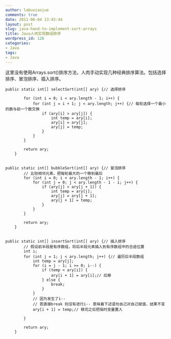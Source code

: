 ```yaml
---
author: labuxiaojue
comments: true
date: 2011-06-04 13:43:44
layout: post
slug: java-hand-to-implement-sort-arrays
title: Java人肉实现数组排序
wordpress_id: 126
categories:
- Java
tags:
- Java
---
```


这里没有使用Arrays.sort()排序方法，人肉手动实现几种经典排序算法。包括选择排序、冒泡排序、插入排序。

    
    
    public static int[] selectSort(int[] ary) {// 选择排序
    
    		for (int i = 0; i < ary.length - 1; i++) {
    			for (int j = i + 1; j < ary.length; j++) {// 每轮选择一个最小的数与前一个数交换
    				if (ary[i] > ary[j]) {
    					int temp = ary[i];
    					ary[i] = ary[j];
    					ary[j] = temp;
    				}
    			}
    		}
    
    		return ary;
    	}
    
    
    public static int[] bubbleSort(int[] ary) {// 冒泡排序
    		// 比较相邻元素，把每轮最大的一个移到最后
    		for (int i = 0; i < ary.length - 1; i++) {
    			for (int j = 0; j < ary.length - 1 - i; j++) {
    				if (ary[j] > ary[j + 1]) {
    					int temp = ary[j];
    					ary[j] = ary[j + 1];
    					ary[j + 1] = temp;
    				}
    			}
    		}
    
    		return ary;
    	}
    

    public static int[] insertSort(int[] ary) {// 插入排序
    		// 假设前半段是有序数组，将后半段元素插入到有序数组中的合适位置
    		int i;
    		for (int j = 1; j < ary.length; j++) {// 遍历后半段数组
    			int temp = ary[j];
    			for (i = j - 1; i >= 0; i--) {
    				if (temp < ary[i]) {
    					ary[i + 1] = ary[i];// 后移
    				} else {
    					break;
    				}
    			}
    			// 因为发生了i--
    			// 若直接break 则没有进行i-- 意味着下述语句自己对自己赋值，结果不变
    			ary[i + 1] = temp;// 移完之后把临时变量置入
    
    		}
    
    		return ary;
    	}
    
